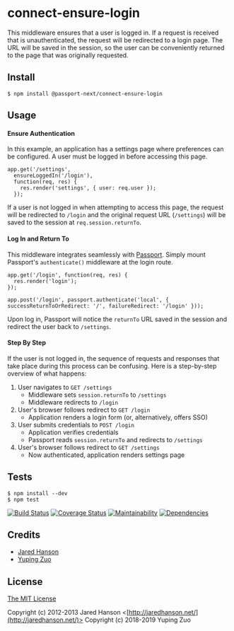 # connect-ensure-login

This middleware ensures that a user is logged in.  If a request is received that
is unauthenticated, the request will be redirected to a login page.  The URL
will be saved in the session, so the user can be conveniently returned to the
page that was originally requested.

## Install

    $ npm install @passport-next/connect-ensure-login

## Usage

#### Ensure Authentication

In this example, an application has a settings page where preferences can be
configured.  A user must be logged in before accessing this page.

    app.get('/settings',
      ensureLoggedIn('/login'),
      function(req, res) {
        res.render('settings', { user: req.user });
      });

If a user is not logged in when attempting to access this page, the request will
be redirected to `/login` and the original request URL (`/settings`) will be
saved to the session at `req.session.returnTo`.

#### Log In and Return To

This middleware integrates seamlessly with [Passport](https://github.com/passport-next/passport).
Simply mount Passport's `authenticate()` middleware at the login route.

    app.get('/login', function(req, res) {
      res.render('login');
    });

    app.post('/login', passport.authenticate('local', { successReturnToOrRedirect: '/', failureRedirect: '/login' }));

Upon log in, Passport will notice the `returnTo` URL saved in the session and
redirect the user back to `/settings`.

#### Step By Step

If the user is not logged in, the sequence of requests and responses that take
place during this process can be confusing.  Here is a step-by-step overview of
what happens:

1. User navigates to `GET /settings`
    - Middleware sets `session.returnTo` to `/settings`
    - Middleware redirects to `/login`
2. User's browser follows redirect to `GET /login`
    - Application renders a login form (or, alternatively, offers SSO)
3. User submits credentials to `POST /login`
    - Application verifies credentials
    - Passport reads `session.returnTo` and redirects to `/settings`
4. User's browser follows redirect to `GET /settings`
    - Now authenticated, application renders settings page

## Tests

    $ npm install --dev
    $ npm test

[![Build Status](https://secure.travis-ci.org/passport-next/connect-ensure-login.svg?branch=master)](http://travis-ci.org/passport-next/connect-ensure-login)
[![Coverage Status](https://coveralls.io/repos/github/passport-next/connect-ensure-login/badge.svg?branch=master)](https://coveralls.io/github/passport-next/connect-ensure-login?branch=master)
[![Maintainability](https://api.codeclimate.com/v1/badges/cd841c0f5037adb4d874/maintainability)](https://codeclimate.com/github/passport-next/connect-ensure-login/maintainability)
[![Dependencies](https://david-dm.org/passport-next/connect-ensure-login.png)](https://david-dm.org/passport-next/connect-ensure-login)

## Credits

  - [Jared Hanson](https://github.com/jaredhanson)
  - [Yuping Zuo](https://github.com/zypA13510)

## License

[The MIT License](http://opensource.org/licenses/MIT)

Copyright (c) 2012-2013 Jared Hanson <[http://jaredhanson.net/](http://jaredhanson.net/)>
Copyright (c) 2018-2019 Yuping Zuo
